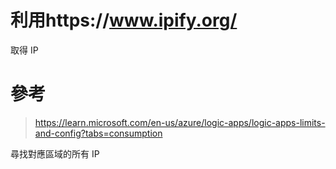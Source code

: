 # 利用https://www.ipify.org/
取得 IP

# 參考
> https://learn.microsoft.com/en-us/azure/logic-apps/logic-apps-limits-and-config?tabs=consumption

尋找對應區域的所有 IP
